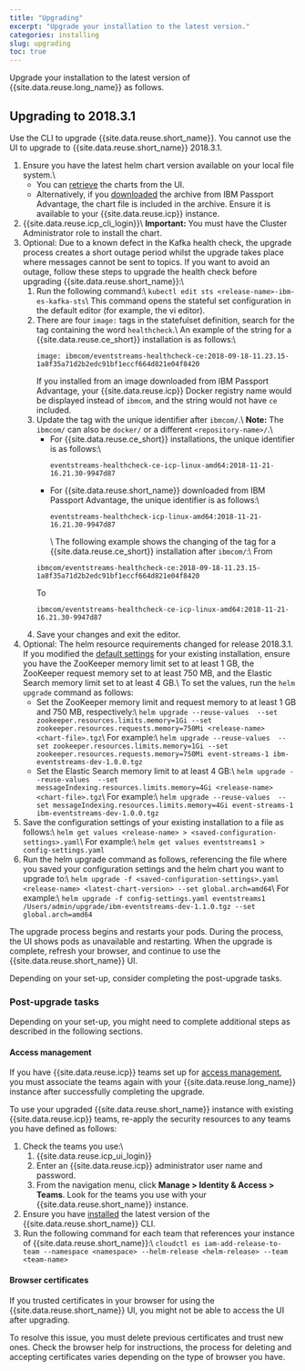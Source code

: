 ```yaml
---
title: "Upgrading"
excerpt: "Upgrade your installation to the latest version."
categories: installing
slug: upgrading
toc: true
---
```


Upgrade your installation to the latest version of {{site.data.reuse.long_name}} as follows.

## Upgrading to 2018.3.1

Use the CLI to upgrade {{site.data.reuse.short_name}}. You cannot use the UI to upgrade to {{site.data.reuse.short_name}} 2018.3.1.

<!--## Using the CLI-->

1. Ensure you have the latest helm chart version available on your local file system.\\
   - You can [retrieve](../../administering/helm-upgrade-command/) the charts from the UI.
   - Alternatively, if you [downloaded](../installing/#download-the-archive) the archive from IBM Passport Advantage, the chart file is included in the archive. Ensure it is available to your {{site.data.reuse.icp}} instance.
2. {{site.data.reuse.icp_cli_login}}\\
   **Important:** You must have the Cluster Administrator role to install the chart.
3. Optional: Due to a known defect in the Kafka health check, the upgrade process creates a short outage period whilst the upgrade takes place where messages cannot be sent to topics. If you want to avoid an outage, follow these steps to upgrade the health check before upgrading {{site.data.reuse.short_name}}:\\
   1. Run the following command:\\
      `kubectl edit sts <release-name>-ibm-es-kafka-sts`\\
      This command opens the stateful set configuration in the default editor (for example, the vi editor).
   2. There are four `image:` tags in the statefulset definition, search for the tag containing the word `healthcheck`.\\
      An example of the string for a {{site.data.reuse.ce_short}} installation is as follows:\\
      ```
      image: ibmcom/eventstreams-healthcheck-ce:2018-09-18-11.23.15-1a8f35a71d2b2edc91bf1eccf664d821e04f8420
      ```
      If you installed from an image downloaded from IBM Passport Advantage, your {{site.data.reuse.icp}} Docker registry name would be displayed instead of `ibmcom`, and the string would not have `ce` included.
   3. Update the tag with the unique identifier after `ibmcom/`.\\
      **Note:** The `ibmcom/` can also be `docker/` or a different `<repository-name>/`.\\
      - For {{site.data.reuse.ce_short}} installations, the unique identifier is as follows:\\
         ```
         eventstreams-healthcheck-ce-icp-linux-amd64:2018-11-21-16.21.30-9947d87
         ```
      - For {{site.data.reuse.short_name}} downloaded from IBM Passport Advantage, the unique identifier is as follows:\\
         ```
         eventstreams-healthcheck-icp-linux-amd64:2018-11-21-16.21.30-9947d87
         ```
         \\
         The following example shows the changing of the tag for a {{site.data.reuse.ce_short}} installation after `ibmcom/`:\\
      From
      ```
      ibmcom/eventstreams-healthcheck-ce:2018-09-18-11.23.15-1a8f35a71d2b2edc91bf1eccf664d821e04f8420
      ```
      To
      ```
      ibmcom/eventstreams-healthcheck-ce-icp-linux-amd64:2018-11-21-16.21.30-9947d87
      ```
   4. Save your changes and exit the editor.
4. Optional: The helm resource requirements changed for release 2018.3.1. If you modified the [default settings](../prerequisites/#helm-resource-requirements) for your existing installation, ensure you have the ZooKeeper memory limit set to at least 1 GB, the ZooKeeper request memory set to at least 750 MB, and the Elastic Search memory limit set to at least 4 GB.\\
   To set the values, run the `helm upgrade` command as follows:
   - Set the ZooKeeper memory limit and request memory to at least 1 GB and 750 MB, respectively:\\
      `helm upgrade --reuse-values  --set zookeeper.resources.limits.memory=1Gi --set zookeeper.resources.requests.memory=750Mi <release-name> <chart-file>.tgz`\\
      For example:\\
      `helm upgrade --reuse-values  --set zookeeper.resources.limits.memory=1Gi --set zookeeper.resources.requests.memory=750Mi event-streams-1 ibm-eventstreams-dev-1.0.0.tgz`
   - Set the Elastic Search memory limit to at least 4 GB:\\
      `helm upgrade --reuse-values  --set messageIndexing.resources.limits.memory=4Gi <release-name> <chart-file>.tgz`\\
      For example:\\
      `helm upgrade --reuse-values  --set messageIndexing.resources.limits.memory=4Gi event-streams-1 ibm-eventstreams-dev-1.0.0.tgz`
5. Save the configuration settings of your existing installation to a file as follows:\\
   `helm get values <release-name> > <saved-configuration-settings>.yaml`\\
   For example:\\
   `helm get values eventstreams1 > config-settings.yaml`
6. Run the helm upgrade command as follows, referencing the file where you saved your configuration settings and the helm chart you want to upgrade to:\\
   `helm upgrade -f <saved-configuration-settings>.yaml <release-name> <latest-chart-version> --set global.arch=amd64`\\
   For example:\\
   `helm upgrade -f config-settings.yaml eventstreams1 /Users/admin/upgrade/ibm-eventstreams-dev-1.1.0.tgz --set global.arch=amd64`

The upgrade process begins and restarts your pods. During the process, the UI shows pods as unavailable and restarting. When the upgrade is complete, refresh your browser, and continue to use the {{site.data.reuse.short_name}} UI.

Depending on your set-up, consider completing the post-upgrade tasks.

### Post-upgrade tasks

Depending on your set-up, you might need to complete additional steps as described in the following sections.

#### Access management

If you have {{site.data.reuse.icp}} teams set up for [access management](../../security/managing-access/#assigning-access-to-users), you must associate the teams again with your {{site.data.reuse.long_name}} instance after successfully completing the upgrade.

To use your upgraded {{site.data.reuse.short_name}} instance with existing {{site.data.reuse.icp}} teams, re-apply the security resources to any teams you have defined as follows:

1. Check the teams you use:\\
   1. {{site.data.reuse.icp_ui_login}}
   2. Enter an {{site.data.reuse.icp}} administrator user name and password.
   3. From the navigation menu, click **Manage > Identity & Access > Teams**. Look for the teams you use with your {{site.data.reuse.short_name}} instance.
2. Ensure you have [installed](../post-installation/#installing-the-cli) the latest version of the {{site.data.reuse.short_name}} CLI.
3. Run the following command for each team that references your instance of {{site.data.reuse.short_name}}:\\
  `cloudctl es iam-add-release-to-team --namespace <namespace> --helm-release <helm-release> --team <team-name>`

<!--Without this rerun of the command, customers will find that creating service IDs in the UI will fail unless you're running as cluster administrator.-->

#### Browser certificates

   If you trusted certificates in your browser for using the {{site.data.reuse.short_name}} UI, you might not be able to access the UI after upgrading.

   To resolve this issue, you must delete previous certificates and trust new ones. Check the browser help for instructions, the process for deleting and accepting certificates varies depending on the type of browser you have.



<!--
## Using the UI

1. Ensure you have [{{site.data.reuse.icp}} version 3.1.1 or later installed](https://www.ibm.com/support/knowledgecenter/SSBS6K_3.1.1/installing/installing.html).
2. Optional: When upgrading {{site.data.reuse.long_name}} (not {{site.data.reuse.ce_short}}), download the package for the version you want to upgrade to, and make it available to your {{site.data.reuse.icp}} instance.
3. {{site.data.reuse.icp_ui_login}}
4. Click **Workloads > Helm Releases** from the navigation menu.
5. Locate the release name of your installation in the **Name** column, and click ![More options icon](../../../images/more_options.png "Three vertical dots for the more options icon at end of each row."){:height="30px" width="15px"} **More options > Upgrade** in the corresponding row.
6. Select the chart version to upgrade to from the **Version** drop-down list.
7. Ensure you set **Using previous configured values** to **Reuse Values**.
8. Click **Upgrade**.\\
   The upgrade process begins and restarts your pods. During the process, the UI shows pods as unavailable and restarting. When the upgrade is complete, refresh your browser, and continue to use the {{site.data.reuse.short_name}} UI.
-->

